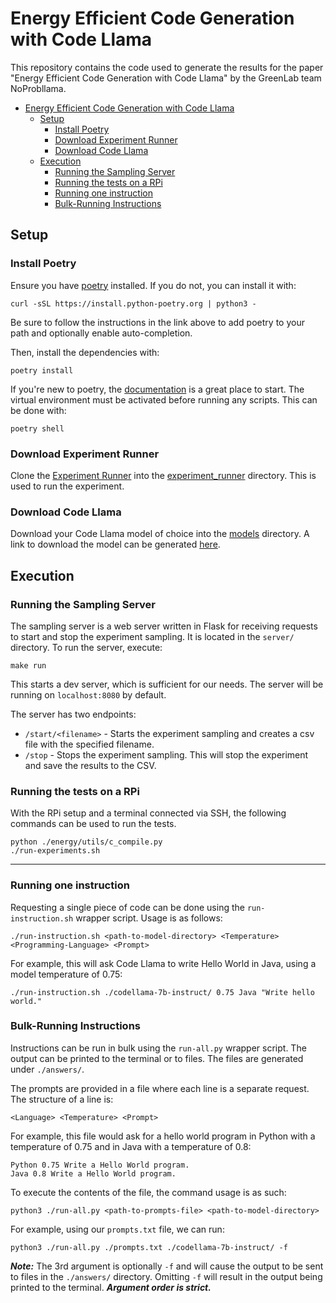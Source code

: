 # Energy Efficient Code Generation with Code Llama

This repository contains the code used to generate the results for the paper "Energy Efficient Code Generation with Code Llama" by the GreenLab team NoProbllama.

- [Energy Efficient Code Generation with Code Llama](#energy-efficient-code-generation-with-code-llama)
  - [Setup](#setup)
    - [Install Poetry](#install-poetry)
    - [Download Experiment Runner](#download-experiment-runner)
    - [Download Code Llama](#download-code-llama)
  - [Execution](#execution)
    - [Running the Sampling Server](#running-the-sampling-server)
    - [Running the tests on a RPi](#running-the-tests-on-a-rpi)
    - [Running one instruction](#running-one-instruction)
    - [Bulk-Running Instructions](#bulk-running-instructions)


## Setup

### Install Poetry

Ensure you have [poetry](https://python-poetry.org/docs/) installed. If you do not, you can install it with:
```
curl -sSL https://install.python-poetry.org | python3 -
```

Be sure to follow the instructions in the link above to add poetry to your path and optionally enable auto-completion.

Then, install the dependencies with:
```
poetry install
```

If you're new to poetry, the [documentation](https://python-poetry.org/docs/basic-usage/) is a great place to start. The virtual environment must be activated before running any scripts. This can be done with:
```
poetry shell
```

### Download Experiment Runner

Clone the [Experiment Runner](https://github.com/S2-group/experiment-runner) into the [experiment_runner](experiment_runner/) directory. This is used to run the experiment.

### Download Code Llama

Download your Code Llama model of choice into the [models](models/) directory. A link to download the model can be generated [here](https://ai.meta.com/resources/models-and-libraries/llama-downloads/).

## Execution

### Running the Sampling Server

The sampling server is a web server written in Flask for receiving requests to start and stop the experiment sampling. It is located in the `server/` directory. To run the server, execute:
```
make run
```

This starts a dev server, which is sufficient for our needs. The server will be running on `localhost:8080` by default.

The server has two endpoints:

- `/start/<filename>` - Starts the experiment sampling and creates a csv file with the specified filename.
- `/stop` - Stops the experiment sampling. This will stop the experiment and save the results to the CSV.


### Running the tests on a RPi

With the RPi setup and a terminal connected via SSH, the following commands can be used to run the tests.

```
python ./energy/utils/c_compile.py
./run-experiments.sh
```

-------------

### Running one instruction

Requesting a single piece of code can be done using the `run-instruction.sh` wrapper script. Usage is as follows:

```
./run-instruction.sh <path-to-model-directory> <Temperature> <Programming-Language> <Prompt>
```

For example, this will ask Code Llama to write Hello World in Java, using a model temperature of 0.75:
```
./run-instruction.sh ./codellama-7b-instruct/ 0.75 Java "Write hello world."
```

### Bulk-Running Instructions

Instructions can be run in bulk using the `run-all.py` wrapper script. The output can be printed to the terminal or to files. The files are generated under `./answers/`.

The prompts are provided in a file where each line is a separate request. The structure of a line is:
```
<Language> <Temperature> <Prompt>
```

For example, this file would ask for a hello world program in Python with a temperature of 0.75 and in Java with a temperature of 0.8:
```
Python 0.75 Write a Hello World program.
Java 0.8 Write a Hello World program.
```

To execute the contents of the file, the command usage is as such:
```
python3 ./run-all.py <path-to-prompts-file> <path-to-model-directory>
```

For example, using our `prompts.txt` file, we can run:
```
python3 ./run-all.py ./prompts.txt ./codellama-7b-instruct/ -f
```

***Note:*** The 3rd argument is optionally `-f` and will cause the output to be sent to files in the `./answers/` directory. Omitting `-f` will result in the output being printed to the terminal. ***Argument order is strict.***